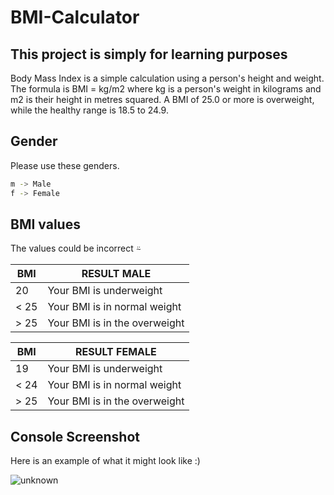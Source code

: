 # BMI-Calculator
## This project is simply for learning purposes 

Body Mass Index is a simple calculation using a person's height and weight. The formula is BMI = kg/m2 where kg is a person's weight in kilograms and m2 is their height in metres squared. A BMI of 25.0 or more is overweight, while the healthy range is 18.5 to 24.9.

## Gender

Please use these genders.

```sh
m -> Male
f -> Female
```


## BMI values 
 
 The values could be incorrect ⍨ 
 
| BMI | RESULT MALE |
| ------ | ------ |
| 20 | Your BMI is underweight |
|< 25 | Your BMI is in normal weight |
|> 25 | Your BMI is in the overweight |

| BMI | RESULT FEMALE |
| ------ | ------ |
| 19 | Your BMI is underweight |
| < 24 | Your BMI is in normal weight |
| > 25 | Your BMI is in the overweight |

## Console Screenshot

Here is an example of what it might look like :)

![unknown](https://user-images.githubusercontent.com/79874611/192594477-350adc00-03f0-4c48-8e70-33a5f96db45e.png)
